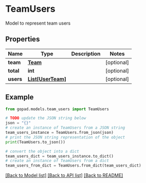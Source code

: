 # TeamUsers

Model to represent team users

## Properties

Name | Type | Description | Notes
------------ | ------------- | ------------- | -------------
**team** | [**Team**](Team.md) |  | [optional] 
**total** | **int** |  | [optional] 
**users** | [**List[UserTeam]**](UserTeam.md) |  | [optional] 

## Example

```python
from gopad.models.team_users import TeamUsers

# TODO update the JSON string below
json = "{}"
# create an instance of TeamUsers from a JSON string
team_users_instance = TeamUsers.from_json(json)
# print the JSON string representation of the object
print(TeamUsers.to_json())

# convert the object into a dict
team_users_dict = team_users_instance.to_dict()
# create an instance of TeamUsers from a dict
team_users_from_dict = TeamUsers.from_dict(team_users_dict)
```
[[Back to Model list]](../README.md#documentation-for-models) [[Back to API list]](../README.md#documentation-for-api-endpoints) [[Back to README]](../README.md)


